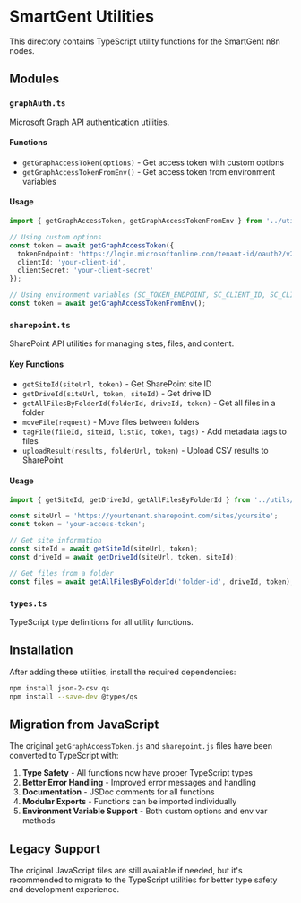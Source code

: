 # SmartGent Utilities

This directory contains TypeScript utility functions for the SmartGent n8n nodes.

## Modules

### `graphAuth.ts`
Microsoft Graph API authentication utilities.

#### Functions
- `getGraphAccessToken(options)` - Get access token with custom options
- `getGraphAccessTokenFromEnv()` - Get access token from environment variables

#### Usage
```typescript
import { getGraphAccessToken, getGraphAccessTokenFromEnv } from '../utils/graphAuth';

// Using custom options
const token = await getGraphAccessToken({
  tokenEndpoint: 'https://login.microsoftonline.com/tenant-id/oauth2/v2.0/token',
  clientId: 'your-client-id',
  clientSecret: 'your-client-secret'
});

// Using environment variables (SC_TOKEN_ENDPOINT, SC_CLIENT_ID, SC_CLIENT_SECRET)
const token = await getGraphAccessTokenFromEnv();
```

### `sharepoint.ts`
SharePoint API utilities for managing sites, files, and content.

#### Key Functions
- `getSiteId(siteUrl, token)` - Get SharePoint site ID
- `getDriveId(siteUrl, token, siteId)` - Get drive ID
- `getAllFilesByFolderId(folderId, driveId, token)` - Get all files in a folder
- `moveFile(request)` - Move files between folders
- `tagFile(fileId, siteId, listId, token, tags)` - Add metadata tags to files
- `uploadResult(results, folderUrl, token)` - Upload CSV results to SharePoint

#### Usage
```typescript
import { getSiteId, getDriveId, getAllFilesByFolderId } from '../utils/sharepoint';

const siteUrl = 'https://yourtenant.sharepoint.com/sites/yoursite';
const token = 'your-access-token';

// Get site information
const siteId = await getSiteId(siteUrl, token);
const driveId = await getDriveId(siteUrl, token, siteId);

// Get files from a folder
const files = await getAllFilesByFolderId('folder-id', driveId, token);
```

### `types.ts`
TypeScript type definitions for all utility functions.

## Installation

After adding these utilities, install the required dependencies:

```bash
npm install json-2-csv qs
npm install --save-dev @types/qs
```

## Migration from JavaScript

The original `getGraphAccessToken.js` and `sharepoint.js` files have been converted to TypeScript with:

1. **Type Safety** - All functions now have proper TypeScript types
2. **Better Error Handling** - Improved error messages and handling
3. **Documentation** - JSDoc comments for all functions
4. **Modular Exports** - Functions can be imported individually
5. **Environment Variable Support** - Both custom options and env var methods

## Legacy Support

The original JavaScript files are still available if needed, but it's recommended to migrate to the TypeScript utilities for better type safety and development experience.
